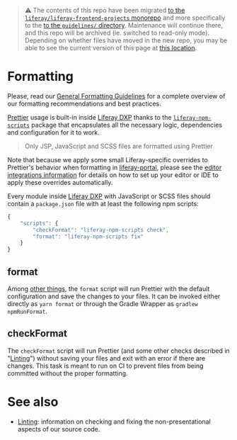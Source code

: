 > :warning: The contents of this repo have been migrated [to the `liferay/liferay-frontend-projects` monorepo](https://github.com/liferay/liferay-frontend-projects) and more specifically to the [to the `guidelines/` directory](https://github.com/liferay/liferay-frontend-projects/tree/master/guidelines). Maintenance will continue there, and this repo will be archived (ie. switched to read-only mode). Depending on whether files have moved in the new repo, you may be able to see the current version of this page at [this location](https://github.com/liferay/liferay-frontend-projects/tree/master/guidelines/dxp/formatting.md).

# Formatting

Please, read our [General Formatting Guidelines](../general/formatting.md) for a complete overview of our formatting recommendations and best practices.

[Prettier](https://prettier.io/) usage is built-in inside [Liferay DXP](https://github.com/liferay/liferay-portal) thanks to the [`liferay-npm-scripts`](https://github.com/liferay/liferay-npm-tools/tree/master/packages/liferay-npm-scripts) package that encapsulates all the necessary logic, dependencies and configuration for it to work.

> Only JSP, JavaScript and SCSS files are formatted using Prettier

Note that because we apply some small Liferay-specific overrides to Prettier's behavior when formatting in [liferay-portal](https://github.com/liferay/liferay-portal), please see the [editor integrations information](https://github.com/liferay/liferay-npm-tools/tree/master/packages/liferay-npm-scripts#editor-integrations) for details on how to set up your editor or IDE to apply these overrides automatically.

Every module inside [Liferay DXP](https://github.com/liferay/liferay-portal) with JavaScript or SCSS files should contain a `package.json` file with at least the following npm scripts:

```javascript
{
    "scripts": {
        "checkFormat": "liferay-npm-scripts check",
        "format": "liferay-npm-scripts fix"
    }
}
```

## format

Among [other things](./linting.md), the `format` script will run Prettier with the default configuration and save the changes to your files. It can be invoked either directly as `yarn format` or through the Gradle Wrapper as `gradlew npmRunFormat`.

## checkFormat

The `checkFormat` script will run Prettier (and some other checks described in "[Linting](./linting.md)") without saving your files and exit with an error if there are changes. This task is meant to run on CI to prevent files from being committed without the proper formatting.

# See also

-   [Linting](./linting.md): information on checking and fixing the non-presentational aspects of our source code.
